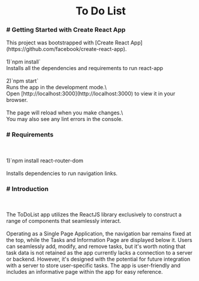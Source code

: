 <h1 align="center">To Do List</h1>

###

<h3 align="left"># Getting Started with Create React App</h3>
<p>This project was bootstrapped with [Create React App](https://github.com/facebook/create-react-app).<br><br>1)`npm install`<br>Installs all the dependencies and requirements to run react-app<br><br>2)`npm start`<br>Runs the app in the development mode.\<br>Open [http://localhost:3000](http://localhost:3000) to view it in your browser.<br><br>The page will reload when you make changes.\<br>You may also see any lint errors in the console.</p>

###

<h3 align="left"># Requirements</h3><p><br><br>1)`npm install react-router-dom<br><br>Installs dependencies to run navigation links.</p>

###

<h3 align="left">#  Introduction</h3><p><br><br>The ToDoList app utilizes the ReactJS library exclusively to construct a range of components that seamlessly interact.<br><br>Operating as a Single Page Application, the navigation bar remains fixed at the top, while the Tasks and Information Page are displayed below it. Users can seamlessly add, modify, and remove tasks, but it's worth noting that task data is not retained as the app currently lacks a connection to a server or backend. However, it's designed with the potential for future integration with a server to store user-specific tasks. The app is user-friendly and includes an informative page within the app for easy reference.</p>

###




